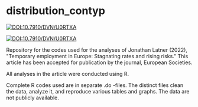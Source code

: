 # distribution_contyp

[![DOI:10.7910/DVN/U0RTXA](http://img.shields.io/badge/DOI-10.7910/DVN/ZBLXPR.425840-B31B1B.svg)](https://doi.org/10.7910/DVN/ZBLXPR)

<a href="https://doi.org/10.7910/DVN/ZBLXPR" target="_blank">
  <img src="http://img.shields.io/badge/DOI-10.7910/DVN/ZBLXPR.425840-B31B1B.svg" alt="DOI:10.7910/DVN/U0RTXA">
</a>

Repository for the codes used for the analyses of Jonathan Latner (2022), "Temporary employment in Europe: Stagnating rates and rising risks."  This article has been accepted for publication by the journal, European Societies.

All analyses in the article were conducted using R. 

Complete R codes used are in separate .do -files.  The distinct files clean the data, analyze it, and reproduce various tables and graphs.  The data are not publicly available.  

